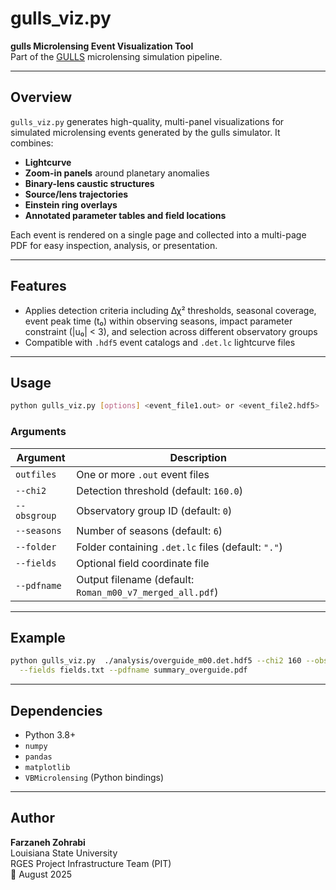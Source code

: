 # gulls_viz.py

**gulls Microlensing Event Visualization Tool**  
Part of the [GULLS](https://github.com/your-org/gulls) microlensing simulation pipeline.

---

## Overview

`gulls_viz.py` generates high-quality, multi-panel visualizations for simulated microlensing events generated by the gulls simulator. It combines:

- **Lightcurve** 
- **Zoom-in panels** around planetary anomalies
- **Binary-lens caustic structures**
- **Source/lens trajectories**
- **Einstein ring overlays**
- **Annotated parameter tables and field locations**

Each event is rendered on a single page and collected into a multi-page PDF for easy inspection, analysis, or presentation.

---

## Features

- Applies detection criteria including Δχ² thresholds, seasonal coverage, event peak time (t₀) within observing seasons, impact parameter constraint (|u₀| < 3), and selection across different observatory groups
- Compatible with `.hdf5` event catalogs and `.det.lc` lightcurve files


---

## Usage

```bash
python gulls_viz.py [options] <event_file1.out> or <event_file2.hdf5> ...
```

### Arguments

| Argument         | Description |
|------------------|-------------|
| `outfiles`       | One or more `.out` event files |
| `--chi2`         | Detection threshold (default: `160.0`) |
| `--obsgroup`     | Observatory group ID (default: `0`) |
| `--seasons`      | Number of seasons (default: `6`) |
| `--folder`       | Folder containing `.det.lc` files (default: `"."`) |
| `--fields`       | Optional field coordinate file |
| `--pdfname`      | Output filename (default: `Roman_m00_v7_merged_all.pdf`) |

---

## Example

```bash
python gulls_viz.py  ./analysis/overguide_m00.det.hdf5 --chi2 160 --obsgroup 0 --folder ./lc_files \
  --fields fields.txt --pdfname summary_overguide.pdf

```

---

## Dependencies

- Python 3.8+
- `numpy`
- `pandas`
- `matplotlib`
- `VBMicrolensing` (Python bindings)



---

## Author

**Farzaneh Zohrabi**  
Louisiana State University  
RGES Project Infrastructure Team (PIT)  
📅 August 2025

